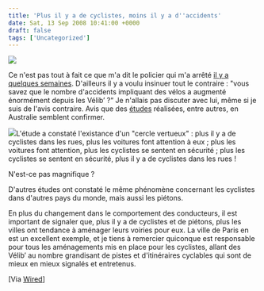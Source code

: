 ```yaml
---
title: 'Plus il y a de cyclistes, moins il y a d''accidents'
date: Sat, 13 Sep 2008 10:41:00 +0000
draft: false
tags: ['Uncategorized']
---
```


![](https://65.media.tumblr.com/RcxxGAQ0ndtmr3ihHyJin1COo1_500.jpg)

Ce n'est pas tout à fait ce que m'a dit le policier qui m'a arrêté [il y a quelques semaines](http://soup.madd0.com/post/46297340/monsieur-arretez-vous-par-ici-sil-vous-plait). D'ailleurs il y a voulu insinuer tout le contraire : "vous savez que le nombre d'accidents impliquant des vélos a augmenté énormément depuis les Vélib’ ?“ Je n'allais pas discuter avec lui, même si je suis de l'avis contraire. Avis que des [études](http://www.science.unsw.edu.au/news/a-virtuous-cycle-safety-in-numbers-for-riders-says-research/) réalisées, entre autres, en Australie semblent confirmer.

[![](http://farm4.static.flickr.com/3068/2811065264_b51aeb019b_m.jpg)](http://www.flickr.com/photos/madd0/2811065264/)L'étude a constaté l'existance d'un "cercle vertueux" : plus il y a de cyclistes dans les rues, plus les voitures font attention à eux ; plus les voitures font attention, plus les cyclistes se sentent en sécurité ; plus les cyclistes se sentent en sécurité, plus il y a de cyclistes dans les rues !

N'est-ce pas magnifique ?

D'autres études ont constaté le même phénomène concernant les cyclistes dans d'autres pays du monde, mais aussi les piétons.

En plus du changement dans le comportement des conducteurs, il est important de signaler que, plus il y a de cyclistes et de piétons, plus les villes ont tendance à aménager leurs voiries pour eux. La ville de Paris en est un excellent exemple, et je tiens à remercier quiconque est responsable pour tous les aménagements mis en place pour les cyclistes, allant des Vélib’ au nombre grandisant de pistes et d'itinéraires cyclables qui sont de mieux en mieux signalés et entretenus.

\[Via [Wired](http://blog.wired.com/cars/2008/09/for-bikers-ther.html)\]